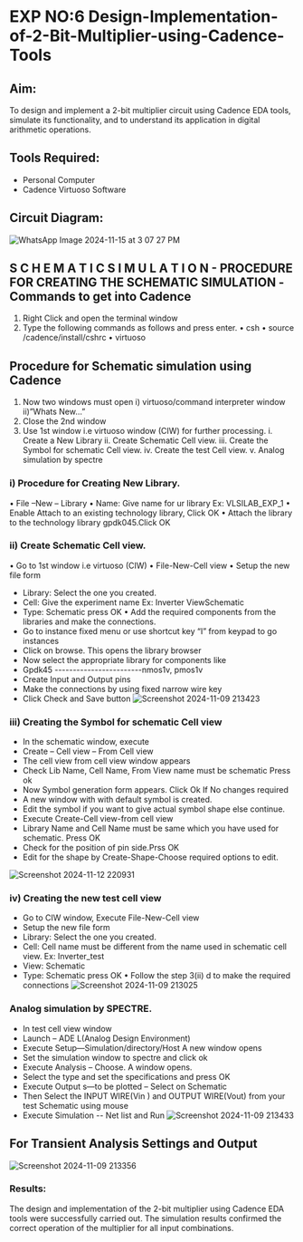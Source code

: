 # EXP NO:6  Design-Implementation-of-2-Bit-Multiplier-using-Cadence-Tools


## Aim:
To design and implement a 2-bit multiplier circuit using Cadence EDA tools, simulate its functionality, and to understand its application in digital arithmetic operations.

## Tools Required:
+	Personal Computer
+	Cadence Virtuoso Software
## Circuit Diagram:
![WhatsApp Image 2024-11-15 at 3 07 27 PM](https://github.com/user-attachments/assets/32e8d876-bd4b-4207-9237-8c824fea7b05)
## S C H E M A T I C S I M U L A T I O N - PROCEDURE FOR CREATING THE SCHEMATIC SIMULATION -Commands to get into Cadence

1.	Right Click and open the terminal window
2.	Type the following commands as follows and press enter.
•	csh
•	source /cadence/install/cshrc
•	virtuoso 
## Procedure for Schematic simulation using Cadence

1.	Now two windows must open i) virtuoso/command interpreter window ii)”Whats New…”
2.	Close the 2nd window
3.	Use 1st window i.e virtuoso window (CIW) for further processing.
i.	Create a New Library
ii.	Create Schematic Cell view.
iii.	Create the Symbol for schematic Cell view.
iv.	Create the test Cell view.
v.	Analog simulation by spectre



### i)	Procedure for Creating New Library.
•	File –New – Library
•	Name: Give name for ur library Ex: VLSILAB_EXP_1
•	Enable Attach to an existing technology library, Click OK
•	Attach the library to the technology library gpdk045.Click OK
### ii)	Create Schematic Cell view.
•	Go to 1st window i.e virtuoso (CIW)
•	File-New-Cell view
•	Setup the new file form
+	Library: Select the one you created.
+ Cell: Give the experiment name Ex: Inverter ViewSchematic
+	Type: Schematic press OK
•	Add the required components from the libraries and make the connections.
+	Go to instance fixed menu or use shortcut key “I” from keypad to go instances
+	Click on browse. This opens the library browser
+	Now select the appropriate library for components like 
+	Gpdk45 ------------------------nmos1v, pmos1v
+	Create Input and Output pins
+	Make the connections by using fixed narrow wire key
+	Click Check and Save button
![Screenshot 2024-11-09 213423](https://github.com/user-attachments/assets/c8778735-2420-4bef-a254-f3b6f9ac7549)



 
### iii)	Creating the Symbol for schematic Cell view

+	In the schematic window, execute 
+	Create – Cell view – From Cell view
+	The cell view from cell view window appears
+	Check Lib Name, Cell Name, From View name must be schematic Press ok
+	Now Symbol generation form appears. Click Ok If No changes required
+	A new window with with default symbol is created.
+	Edit the symbol if you want to give actual symbol shape else continue.
+	Execute Create-Cell view-from cell view
+	Library Name and Cell Name must be same which you have used for schematic. Press OK
+	Check for the position of pin side.Prss OK
+	Edit for the shape by Create-Shape-Choose required options to edit.

 ![Screenshot 2024-11-12 220931](https://github.com/user-attachments/assets/ee617a6d-4475-4ff2-8f1c-a9f34812ba04)



### iv)	Creating the new test cell view

+	Go to CIW window, Execute File-New-Cell view
+	Setup the new file form
+	Library: Select the one you created.
+	Cell: Cell name must be different from the name used in schematic cell view. Ex: Inverter_test
+	View: Schematic
+	Type: Schematic press OK
•	Follow the step 3(ii) d to make the required connections
![Screenshot 2024-11-09 213025](https://github.com/user-attachments/assets/86a3a6aa-b50f-4694-97f8-4fab5c7f226e)




 

### Analog simulation by SPECTRE.
+	In test cell view window
+	Launch – ADE L(Analog Design Environment)
+	Execute Setup—Simulation/directory/Host A new window opens
+	Set the simulation window to spectre and click ok
+	Execute Analysis – Choose. A window opens.
+	Select the type and set the specifications and press OK
+	Execute Output s—to be plotted – Select on Schematic
+	Then Select the INPUT WIRE(Vin ) and OUTPUT WIRE(Vout) from your test Schematic using mouse
+	Execute Simulation -- Net list and Run
![Screenshot 2024-11-09 213433](https://github.com/user-attachments/assets/5ee25166-2d89-404c-81ec-dd192d2c2cd9)


## For Transient Analysis Settings and Output
![Screenshot 2024-11-09 213356](https://github.com/user-attachments/assets/c4e64e25-e966-48a1-bd96-928ac9776b21)







### Results:
The design and implementation of the 2-bit multiplier using Cadence EDA tools were successfully carried out. The simulation results confirmed the correct operation of the multiplier for all input combinations. 
